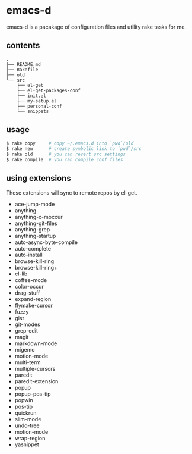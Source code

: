 # emacs-d
emacs-d is a pacakage of configuration files and utility rake tasks for me.

## contents
```
.
├── README.md
├── Rakefile
├── old
└── src
    ├── el-get
    ├── el-get-packages-conf
    ├── init.el
    ├── my-setup.el
    ├── personal-conf
    └── snippets
```

## usage

```sh
$ rake copy     # copy ~/.emacs.d into `pwd`/old
$ rake new      # create symbolic link to `pwd`/src
$ rake old      # you can revert src settings
$ rake compile  # you can compile conf files
```

## using extensions
These extensions will sync to remote repos by el-get.

* ace-jump-mode
* anything
* anything-c-moccur
* anything-git-files
* anything-grep
* anything-startup
* auto-async-byte-compile
* auto-complete
* auto-install
* browse-kill-ring
* browse-kill-ring+
* cl-lib
* coffee-mode
* color-occur
* drag-stuff
* expand-region
* flymake-cursor
* fuzzy
* gist
* git-modes
* grep-edit
* magit
* markdown-mode
* migemo
* motion-mode
* multi-term
* multiple-cursors
* paredit
* paredit-extension
* popup
* popup-pos-tip
* popwin
* pos-tip
* quickrun
* slim-mode
* undo-tree
* motion-mode
* wrap-region
* yasnippet
